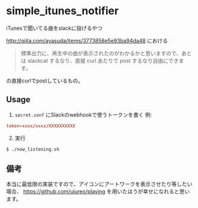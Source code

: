 # simple_itunes_notifier
iTunesで聞いてる曲をslackに投げるやつ

http://qiita.com/ayasuda/items/3773858e5e93ba94da48 における
> 標準出力に、再生中の曲が表示されたのがわかるかと思いますので、あとは slackcat するなり、直接 curl あたりで post するなり自由にできます。

の直接curlでpostしているもの。

## Usage
1. `secret.conf` にSlackのwebhookで使うトークンを書く
  例:
  ```secret.conf
token=xxxx/xxxx/XXXXXXXXXX
  ```

2. 実行
  ```
$ ./now_listening.sh
  ```

## 備考
本当に最低限の実装ですので、アイコンにアートワークを表示させたり等したい場合、 https://github.com/uiureo/playing を用いたほうが幸せになれると思います。
